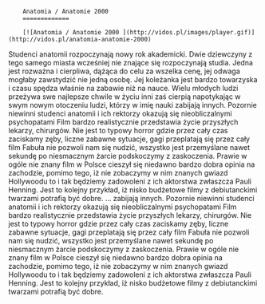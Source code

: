
        Anatomia / Anatomie 2000 
        =============
        
        [![Anatomia / Anatomie 2000 ](http://vidos.pl/images/player.gif)](http://vidos.pl/anatomia-anatomie-2000)
        
        
 Studenci anatomii rozpoczynają nowy rok akademicki. Dwie dziewczyny z tego samego miasta wcześniej nie znające się rozpoczynają studia. Jedna jest rozważna i cierpliwa, dążąca do celu za wszelka cenę, jej odwaga mogłaby zawstydzić nie jedną osobę. Jej koleżanka jest bardzo towarzyska i  czasu spędza właśnie na zabawie niż na nauce. Wielu młodych ludzi przeżywa swe najlepsze chwile w życiu inni zaś cierpią napotykając w swym nowym otoczeniu ludzi, którzy w imię nauki zabijają innych. Pozornie niewinni studenci anatomii i ich rektorzy okazują się nieobliczalnymi psychopatami Film bardzo realistycznie przedstawia życie przyszłych lekarzy, chirurgów. Nie jest to typowy horror gdzie przez cały czas zaciskamy zęby, liczne zabawne sytuacje, gagi przeplatają się przez cały film Fabuła nie pozwoli nam się nudzić, wszystko jest przemyślane nawet sekundę po niesmacznym żarcie podskoczymy z zaskoczenia. Prawie w ogóle nie znany film w Polsce cieszył się niedawno bardzo dobra opinia na zachodzie, pomimo tego, iż nie zobaczymy w nim znanych gwiazd Hollywoodu to i tak będziemy zadowoleni z ich aktorstwa zwłaszcza Pauli Henning. Jest to kolejny przykład, iż nisko budżetowe filmy z debiutanckimi twarzami potrafią być dobre.   ... zabijają innych. Pozornie niewinni studenci anatomii i ich rektorzy okazują się nieobliczalnymi psychopatami Film bardzo realistycznie przedstawia życie przyszłych lekarzy, chirurgów. Nie jest to typowy horror gdzie przez cały czas zaciskamy zęby, liczne zabawne sytuacje, gagi przeplatają się przez cały film Fabuła nie pozwoli nam się nudzić, wszystko jest przemyślane nawet sekundę po niesmacznym żarcie podskoczymy z zaskoczenia. Prawie w ogóle nie znany film w Polsce cieszył się niedawno bardzo dobra opinia na zachodzie, pomimo tego, iż nie zobaczymy w nim znanych gwiazd Hollywoodu to i tak będziemy zadowoleni z ich aktorstwa zwłaszcza Pauli Henning. Jest to kolejny przykład, iż nisko budżetowe filmy z debiutanckimi twarzami potrafią być dobre.
    